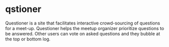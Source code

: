 # qstioner
Questioner is a site that facilitates interactive crowd-sourcing of questions for a meet-up. Questioner helps the meetup organizer prioritize questions to be answered. Other users can vote on asked questions and they bubble at the top or bottom log.
